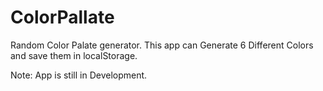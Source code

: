 # ColorPallate
Random Color Palate generator.
This app can Generate 6 Different Colors and save them in localStorage.


Note: App is still in Development.
